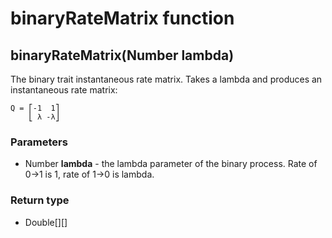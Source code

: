 binaryRateMatrix function
=========================
binaryRateMatrix(Number **lambda**)
-----------------------------------

The binary trait instantaneous rate matrix. Takes a lambda and produces an instantaneous rate matrix:

    Q = ⎡-1  1⎤
        ⎣ λ -λ⎦

### Parameters

- Number **lambda** - the lambda parameter of the binary process. Rate of 0->1 is 1, rate of 1->0 is lambda.

### Return type

- Double[][]



